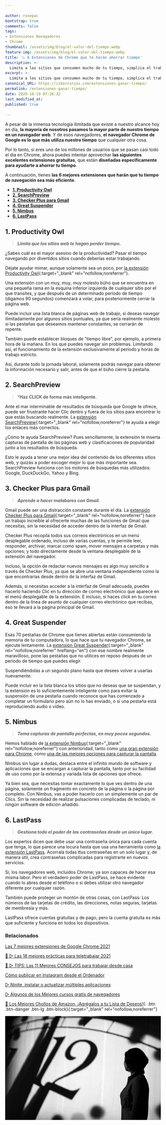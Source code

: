 ```yaml
---

author: rosepac
bootstrap: true
comments: false
tags:
- Extensiones Navegadores
- Chrome
thumbnail: /assets/img/blog/el-valor-del-tiempo.webp
feature-img: /assets/img/blog/el-valor-del-tiempo.webp
title: '▷ 6 Extensiones de Chrome que te harán ahorrar tiempo'
description: >-
  Limita a los sitios que consumen mucho de tu tiempo, simplica el trabajo en Gmail, controla tus contraseñas y más.
excerpt: >-
  Limita a los sitios que consumen mucho de tu tiempo, simplica el trabajo en Gmail, controla tus contraseñas y más.
canonical_URL: https://ciberninjas.com/extensiones-ganar-tiempo/
permalink: /extensiones-ganar-tiempo/
date: 2020-10-19 07:28:32
last_modified_at: 
published: true

---
```


A pesar de la inmensa tecnología ilimitada que existe a nuestro alcance hoy en día, **la mayoría de nosotros pasamos la mayor parte de nuestro tiempo en un navegador web**. Y de esos navegadores, **el navegador Chrome de Google es lo que más utiliza nuestro tiempo** que cualquier otra cosa.

Por lo tanto, si eres uno de los millones de usuarios que se pasan casi todo el día en Chrome, ahora puedes intentar aprovechar **las siguientes excelentes extensiones gratuitas**, que están **diseñadas específicamente para ayudarte a ahorrar tu tiempo**.

A continuación, tienes **las 6 mejores extensiones que harán que tu tiempo de navegación sea más eficiente**.

- [**1. Productivity Owl**](#1-productivity-owl)
- [**2. SearchPreview**](#2-searchpreview)
- [**3. Checker Plus para Gmail**](#3-checker-plus-para-gmail)
- [**4. Great Suspender**](#4-great-suspender)
- [**5. Nimbus**](#5-nimbus)
- [**6. LastPass**](#6-lastpass)

## **1. Productivity Owl**

> ***Limita que los sitios web te hagan perder tiempo.***

¿Sabes cuál es el mayor asesino de la productividad? Pasar el tiempo navegando por divertidos sitios cuando deberías estar trabajando.

Déjate ayudar mimar, aunque solamente sea un poco, por [la extensión Productivity Owl](https://chrome.google.com/webstore/detail/productivity-owl/eoagmdboiealblmpaahjlhajggndaahi "La extensión Productivy Owl te ayuda a ahorrar tiempo y recordarte que no debes navegar fuera de horario"){:target="_blank" rel="nofollow,noreferrer"}.

Una extensión con un muy, muy, muy molesto búho que se encuentra en una pequeña rama en la esquina inferior izquierda de cualquier sitio por el que transites, y que después de un determinado período de tiempo (digamos 90 segundos) comenzará a volar, para posteriormente cerrar la página web.

Puede incluir una lista blanca de páginas web de trabajo, si deseas navegar ilimitadamente por algunos sitios puntuales, ya que sería realmente molesto si las pestañas que deseamos mantener constantes, se cerrarán de repente.

También puede establecer bloques de "tiempo libre", por ejemplo, a primera hora de la mañana. En los que puedes navegar sin problemas. Limitando así, el funcionamiento de la extensión exclusivamente al período y horas de trabajo estricto.

Así, durante todo la jornada laboral, solamente podrás navegar para obtener la información necesario y salir, antes de que el búho cierre la pestaña.

## **2. SearchPreview**

> ***Haz CLICK de forma más inteligente.**

Ante el mar interminable de resultados de búsqueda que Google te ofrece, puede ser frustrante hacer Clic dentro y fuera de los sitios para encontrar lo que estás buscando realmente. La [extensión SearchPreview](https://chrome.google.com/webstore/detail/searchpreview/hcjdanpjacpeeppdjkppebobilhaglfo "La extensión SearchPreview te ayuda a visualizar una vista previa de las búsquedas de Google"){:target="_blank" rel="nofollow,noreferrer"} te ayuda a elegir los enlaces más correctos.

¿Cómo te ayuda SearchPreview? Pues sencillamente, la extensión te inserta capturas de pantalla de las páginas web y clasificaciones de popularidad junto a los resultados de búsqueda.

Esto le ayuda a tener una mejor idea del contenido de los diferentes sitios web, y quizás a poder escoger mejor lo que más importante sea. SearchPreview funciona con los motores de búsquedas más utilizados: Google, DuckDuckGo, Yahoo y Bing.

## **3. Checker Plus para Gmail**

> ***Aprende a hacer malabares con Gmail.***

Gmail puede ser una distracción constante durante el día. La [extensión Checker Plus para Gmail](https://chrome.google.com/webstore/detail/checker-plus-for-gmail/oeopbcgkkoapgobdbedcemjljbihmemj){:target="_blank" rel="nofollow,noreferrer"} hace un trabajo increíble al ofrecerte muchas de las funciones de Gmail que necesitas, sin la necesidad de acceder dentro de la interfaz de Gmail.

Checker Plus recopila todos sus correos electrónicos en un menú desplegable ordenado, incluso de varias cuentas, y te permite leer, responder, archivar, marcar como spam, mover mensajes a carpetas y más opciones; y todo directamente desde la ventana desplegable de la extensión del navegador.

Incluso, la opción de redactar nuevos mensajes es algo muy sencillo a través de Checker Plus, ya que se abre una ventana independiente como la que encontrarías desde dentro de la interfaz de Gmail.

Además, si necesitas acceder a la interfaz de Gmail adecuada, puedes hacerlo haciendo Clic en tu dirección de correo electrónico que aparece en el menú desplegable de la extensión. E incluso, si haces click en tu correo dentro de la línea de asunto de cualquier correo electrónico que recibas, eso te llevará a la página principal de Gmail.

## **4. Great Suspender**

Esas 70 pestañas de Chrome que tienes abiertas están consumiendo la memoria de tu computadora, lo que hace que tu navegador Chrome, se ejecute lentamente. La [extensión Great Suspender](https://chrome.google.com/webstore/detail/the-great-suspender/klbibkeccnjlkjkiokjodocebajanakg "La extensión Great Suspender se encarga de ahorrar memoria ram mientras mantienes muchas pestañas del navegador en funcionamiento"){:target="_blank" rel="nofollow,noreferrer" hreflang="en"} con ese nombre realmente maravilloso, pone las pestañas que no utilices en reposo después de un período de tiempo que puedes elegir.

Suspendiéndolas a un segundo plano hasta que desees volver a usarlas nuevamente.

Puede incluir en la lista blanca los sitios que no deseas que se suspendan, y la extensión es lo suficientemente inteligente como para evitar la suspensión de una pestaña cuando reconoce que has comenzado a completar un formulario pero aún no lo has enviado, o si una pestaña está reproduciendo audio o vídeo.

## **5. Nimbus**

> ***Toma capturas de pantalla perfectas, en muy pocos segundos.***

Hemos hablado de [la extensión Nimbus](https://chrome.google.com/webstore/detail/nimbus-screenshot-screen/bpconcjcammlapcogcnnelfmaeghhagj "La extensión Nimbus es la mejor opción para capturar la pantalla a través del navegador Chrome"){:target="_blank" rel="nofollow,noreferrer"} con anterioridad, tanto como [una gran extensión para Chrome](https://ciberninjas.com/chrome-extensiones-1-2020/#5-nimbus-note "Las 7 mejores extensiones de Chrome 2021"), como [una de las mejores opciones para capturar la pantalla](https://ciberninjas.com/capturas-pantalla-windows-10/ "Las 8 mejores fórmulas de crear capturas de pantalla en Windows 2021").

Nimbus sin lugar a dudas, destaca entre el infinito mundo de software y aplicaciones que se encargan a capturar la pantalla, tanto por su facilidad de uso como por la extensa y variada lista de opciones que ofrece.

Ya bien sea, que necesitas tomar exactamente lo que ves dentro de una página, solamente un fragmento en concreto de la página o la página por completo. Con Nimbus, vas a poder hacerlo con un simplemente un par de Clics. Sin la necesidad de realizar pulsaciones complicadas de teclado, ni ningún software de edición añadido.

## **6. LastPass**

> ***Gestiona todo el poder de las contraseñas desde un único lugar.***

Los expertos dicen que debe usar una contraseña única para cada cuenta que tenga, lo que parece una locura hasta que usa una herramienta como [la extensión LastPass](https://chrome.google.com/webstore/detail/lastpass-free-password-ma/hdokiejnpimakedhajhdlcegeplioahd "La extensión de LastPass te permite gestionar y generar contraseñas de forma infinita, desde un único lugar."). Acorrala todas ttus contraseñas en un solo lugar y, de manera útil, crea contraseñas complicadas para registrarte en nuevos servicios.

Sí, los navegadores web, incluidos Chrome; ya son capaces de hacer esa misma labor. Pero el verdadero poder de LastPass, se hace evidente cuando lo abres desde el teléfono o si debes utilizar otro navegador diferente por cualquier razón.

También puede proteger un montón de otras cosas, con LastPass: Los números de las tarjetas de crédito, las direcciones, notas seguras, tarjetas de membresía y más.

LastPass ofrece cuentas gratuitas y de pago, pero la cuenta gratuita es más que suficiente y funciona en todos los dispositivos.

### **Relacionados** <!-- omit in toc -->

[Las 7 mejores extensiones de Google Chrome 2021](https://ciberninjas.com/chrome-extensiones-1-2020/ "Las 7 mejores extensiones de Google Chrome 2021")

[🥇 ▷ Las 18 mejores prácticas para teletrabajar 2021](https://ciberninjas.com/mejores-practicas-trabajar-desde-casa/ "Las 18 mejores prácticas para teletrabajar 2021")

[🥇 ▷ TIPS: Las 11 Mejores CONSEJOS para trabajar desde casa](https://ciberninjas.com/mejores-consejos-trabajar-desde-casa/ "Las 11 Mejores CONSEJOS para trabajar desde casa 2021")

[Cómo publicar en Instagram desde el Ordenador](https://ciberninjas.com/como-publicar-en-instagram-%F0%9F%93%B8-desde-el-ordenador-%F0%9F%96%A5-extension-de-chrome-mobile-browser-emulator/ "Cómo publicar en Instagram desde el Ordenador")

[▷ Ninite, instalar o actualizar múltiples aplicaciones](https://ciberninjas.com/ninite/ "Ninite, instalar o actualizar múltiples aplicaciones")

[▷ Algunos de los Mejores cursos gratis de navegadores](https://ciberninjas.com/cursos-navegadores/ "Algunos de los Mejores cursos gratis de navegadores")

[🛒 Los Mejores Chollos de Amazon, ¡Agrégalos a tu Lista de Deseos!](/amazon/ "Los Mejores Chollos de Amazon, Ofertas Flash, Black Monday y Amazon Prime Day"){: .btn .btn-danger .btn-lg .btn-block}{:target="_blank" rel="nofollow,noreferrer"}

![6 Extensiones de Chrome que te harán ahorrar tiempo](/assets/img/blog/el-valor-del-tiempo.webp "6 Extensiones de Chrome que te harán ahorrar tiempo")